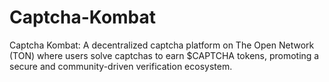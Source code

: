 # Captcha-Kombat
Captcha Kombat: A decentralized captcha platform on The Open Network (TON) where users solve captchas to earn $CAPTCHA tokens, promoting a secure and community-driven verification ecosystem.

